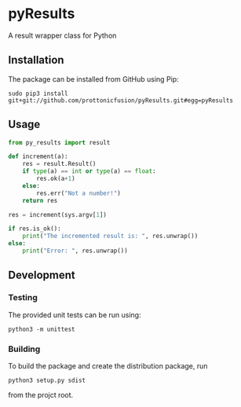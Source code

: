 # pyResults
A result wrapper class for Python

## Installation
The package can be installed from GitHub using Pip:
```
sudo pip3 install git+git://github.com/prottonicfusion/pyResults.git#egg=pyResults
```

## Usage
```python
from py_results import result

def increment(a):
    res = result.Result()
    if type(a) == int or type(a) == float:
        res.ok(a+1)
    else:
        res.err("Not a number!")
    return res

res = increment(sys.argv[1])

if res.is_ok():
    print("The incremented result is: ", res.unwrap())
else:
    print("Error: ", res.unwrap())
```

## Development

### Testing
The provided unit tests can be run using:
```
python3 -m unittest
```

### Building
To build the package and create the distribution package, run
```
python3 setup.py sdist
```
from the projct root.
